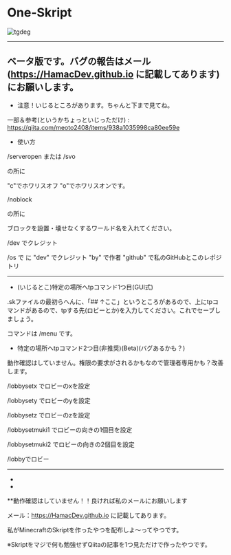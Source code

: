 # One-Skript

![tgdeg](https://user-images.githubusercontent.com/81562786/115990668-700bd800-a5ff-11eb-9366-573a855d36ce.png)

------
ベータ版です。バグの報告はメール(https://HamacDev.github.io に記載してあります)にお願いします。
------


- 注意！いじるところがあります。ちゃんと下まで見てね。


一部＆参考(というかちょっといじっただけ) : https://qiita.com/meoto2408/items/938a1035998ca80ee59e

- 使い方

/serveropen <text> または /svo <text>
  
<text>の所に
  
"c"でホワリスオフ "o"でホワリスオンです。

/noblock <text>
  
<text>の所に
  
ブロックを設置・壊せなくするワールド名を入れてください。

/dev でクレジット

/os <text> で <text> に "dev" でクレジット "by" で作者 "github" で私のGitHubとこのレポジトリ
  
------------------

- (いじるとこ)特定の場所へtpコマンド1つ目(GUI式)

.skファイルの最初らへんに、「## ↑ここ」というところがあるので、上にtpコマンドがあるので、tpする先(ロビーとか)を入力してください。これでセーブしましょう。

コマンドは /menu です。


- 特定の場所へtpコマンド2つ目(非推奨)(Beta)(バグあるかも？)

動作確認はしていません。権限の要求がされるかもなので管理者専用かも？改善します。


/lobbysetx でロビーのxを設定

/lobbysety でロビーのyを設定

/lobbysetz でロビーのzを設定

/lobbysetmuki1 でロビーの向きの1個目を設定

/lobbysetmuki2 でロビーの向きの2個目を設定

/lobbyでロビー


-------------------



-



-


**動作確認はしていません！！良ければ私のメールにお願いします

メール：https://HamacDev.github.io に記載してあります。

私がMinecraftのSkriptを作ったやつを配布しよ〜ってやつです。

※Skriptをマジで何も勉強せずQiitaの記事を1つ見ただけで作ったやつです。
